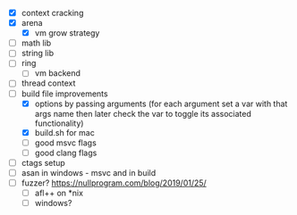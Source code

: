 - [x] context cracking
- [x] arena
    - [x] vm grow strategy
- [ ] math lib
- [ ] string lib
- [ ] ring
    - [ ] vm backend
- [ ] thread context
- [ ] build file improvements
    - [x] options by passing arguments (for each argument set a var with that
          args name then later check the var to toggle its associated
          functionality)
    - [x] build.sh for mac
    - [ ] good msvc flags
    - [ ] good clang flags
- [ ] ctags setup
- [ ] asan in windows - msvc and in build
- [ ] fuzzer? https://nullprogram.com/blog/2019/01/25/
    - [ ] afl++ on *nix
    - [ ] windows?

